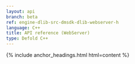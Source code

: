 ```yaml
---
layout: api
branch: beta
ref: engine-dlib-src-dmsdk-dlib-webserver-h
language: C++
title: API reference (WebServer)
type: Defold C++
---
```

{% include anchor_headings.html html=content %}